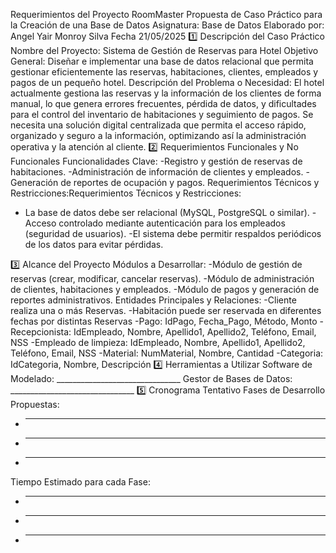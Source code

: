 Requerimientos del Proyecto RoomMaster
Propuesta de Caso Práctico para la Creación de una Base de Datos
Asignatura: Base de Datos 
Elaborado por:  Angel Yair Monroy Silva
Fecha 21/05/2025
1️⃣ Descripción del Caso Práctico
Nombre del Proyecto: Sistema de Gestión de Reservas para Hotel
Objetivo General:
Diseñar e implementar una base de datos relacional que permita gestionar eficientemente las reservas, habitaciones, clientes, empleados y pagos de un pequeño hotel.
Descripción del Problema o Necesidad:
El hotel actualmente gestiona las reservas y la información de los clientes de forma manual, lo que genera errores frecuentes, pérdida de datos, y dificultades para el control del inventario de habitaciones y seguimiento de pagos. Se necesita una solución digital centralizada que permita el acceso rápido, organizado y seguro a la información, optimizando así la administración operativa y la atención al cliente.
2️⃣ Requerimientos Funcionales y No Funcionales
Funcionalidades Clave:
-Registro y gestión de reservas de habitaciones.
-Administración de información de clientes y empleados.
-Generación de reportes de ocupación y pagos.
Requerimientos Técnicos y Restricciones:Requerimientos Técnicos y Restricciones:
- La base de datos debe ser relacional (MySQL, PostgreSQL o similar).
-Acceso controlado mediante autenticación para los empleados (seguridad de usuarios).
-El sistema debe permitir respaldos periódicos de los datos para evitar pérdidas.

3️⃣   Alcance del Proyecto
Módulos a Desarrollar:
-Módulo de gestión de reservas (crear, modificar, cancelar reservas).
-Módulo de administración de clientes, habitaciones y empleados.
-Módulo de pagos y generación de reportes administrativos.
Entidades Principales y Relaciones:
-Cliente realiza una o más Reservas.
-Habitación puede ser reservada en diferentes fechas por distintas Reservas
-Pago: IdPago, Fecha_Pago, Método, Monto
-Recepcionista: IdEmpleado, Nombre, Apellido1, Apellido2, Teléfono, Email, NSS
-Empleado de limpieza: IdEmpleado, Nombre, Apellido1, Apellido2, Teléfono, Email, NSS
-Material: NumMaterial, Nombre, Cantidad
-Categoria: IdCategoria, Nombre, Descripción
4️⃣ Herramientas a Utilizar
Software de Modelado: _______________________________
Gestor de Bases de Datos: _______________________________
 5️⃣ Cronograma Tentativo
Fases de Desarrollo Propuestas:
- ______________________________________
- ______________________________________
- ______________________________________
Tiempo Estimado para cada Fase:
- ______________________________________
- ______________________________________
- ______________________________________
